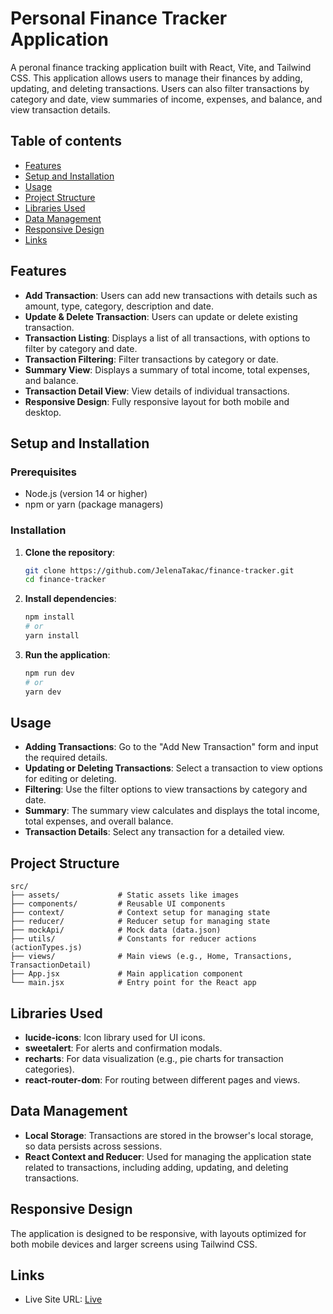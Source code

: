 # Personal Finance Tracker Application

A peronal finance tracking application built with React, Vite, and Tailwind CSS. This application allows users to manage their finances by adding, updating, and deleting transactions. Users can also filter transactions by category and date, view summaries of income, expenses, and balance, and view transaction details.

## Table of contents

- [Features](#features)
- [Setup and Installation](#setup-and-installation)
- [Usage](#usage)
- [Project Structure](#project-structure)
- [Libraries Used](#libraries-used)
- [Data Management](#data-management)
- [Responsive Design](#responsive-design)
- [Links](#links)

## Features

- **Add Transaction**: Users can add new transactions with details such as amount, type, category, description and date.
- **Update & Delete Transaction**: Users can update or delete existing transaction.
- **Transaction Listing**: Displays a list of all transactions, with options to filter by category and date.
- **Transaction Filtering**: Filter transactions by category or date.
- **Summary View**: Displays a summary of total income, total expenses, and balance.
- **Transaction Detail View**: View details of individual transactions.
- **Responsive Design**: Fully responsive layout for both mobile and desktop.

## Setup and Installation

### Prerequisites

- Node.js (version 14 or higher)
- npm or yarn (package managers)

### Installation

1. **Clone the repository**:
   ```bash
   git clone https://github.com/JelenaTakac/finance-tracker.git
   cd finance-tracker

2. **Install dependencies**:
    ```bash
    npm install
    # or
    yarn install

3. **Run the application**:
    ```bash
    npm run dev
    # or
    yarn dev

## Usage

- **Adding Transactions**: Go to the "Add New Transaction" form and input the required details.
- **Updating or Deleting Transactions**: Select a transaction to view options for editing or deleting.
- **Filtering**: Use the filter options to view transactions by category and date.
- **Summary**: The summary view calculates and displays the total income, total expenses, and overall balance.
- **Transaction Details**: Select any transaction for a detailed view.


## Project Structure

```plaintext
src/
├── assets/             # Static assets like images
├── components/         # Reusable UI components
├── context/            # Context setup for managing state
├── reducer/            # Reducer setup for managing state
├── mockApi/            # Mock data (data.json)
├── utils/              # Constants for reducer actions (actionTypes.js)
├── views/              # Main views (e.g., Home, Transactions, TransactionDetail)
├── App.jsx             # Main application component
└── main.jsx            # Entry point for the React app
```

## Libraries Used

- **lucide-icons**: Icon library used for UI icons.
- **sweetalert**: For alerts and confirmation modals.
- **recharts**: For data visualization (e.g., pie charts for transaction categories).
- **react-router-dom**: For routing between different pages and views.

## Data Management

- **Local Storage**: Transactions are stored in the browser's local storage, so data persists across sessions.
- **React Context and Reducer**: Used for managing the application state related to transactions, including adding, updating, and deleting transactions.

## Responsive Design

The application is designed to be responsive, with layouts optimized for both mobile devices and larger screens using Tailwind CSS.

## Links

- Live Site URL: [Live](https://personal-finance-app-by-jelena.netlify.app/)